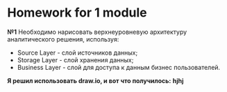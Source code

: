 # Homework for 1 module
**№1** 
Необходимо нарисовать верхнеуровневую архитектуру аналитического решения, используя:
* Source Layer - слой источников данных;
* Storage Layer - слой хранения данных;
* Business Layer - слой для доступа к данным бизнес пользователей.

**Я решил использовать draw.io, и вот что получилось:**
**hjhj**

